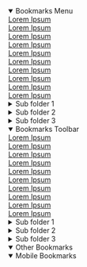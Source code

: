 <!DOCTYPE html>
<html lang='en'>
<head>
	<meta charset='UTF-8'>
	<meta name='viewport' content='width=device-width, initial-scale=1.0'>
	<title>Bookmarks</title>
	<link rel='stylesheet' href='../assets/bookmarks_styles.css'>
	<link rel='icon' href='../assets/favicon.ico'>
</head>
<body>
<details open><summary>Bookmarks Menu</summary><a href='https://www.com.net.org/dummy' target='_blank'>Lorem Ipsum</a><br/><a href='https://www.com.net.org/dummy' target='_blank'>Lorem Ipsum</a><br/><a href='https://www.com.net.org/dummy' target='_blank'>Lorem Ipsum</a><br/><a href='https://www.com.net.org/dummy' target='_blank'>Lorem Ipsum</a><br/><a href='https://www.com.net.org/dummy' target='_blank'>Lorem Ipsum</a><br/><a href='https://www.com.net.org/dummy' target='_blank'>Lorem Ipsum</a><br/><a href='https://www.com.net.org/dummy' target='_blank'>Lorem Ipsum</a><br/><a href='https://www.com.net.org/dummy' target='_blank'>Lorem Ipsum</a><br/><a href='https://www.com.net.org/dummy' target='_blank'>Lorem Ipsum</a><br/><a href='https://www.com.net.org/dummy' target='_blank'>Lorem Ipsum</a><br/><details class='child'><summary>Sub folder 1</summary><a href='https://www.com.net.org/dummy' target='_blank'>Lorem Ipsum</a><br/><a href='https://www.com.net.org/dummy' target='_blank'>Lorem Ipsum</a><br/><a href='https://www.com.net.org/dummy' target='_blank'>Lorem Ipsum</a><br/><a href='https://www.com.net.org/dummy' target='_blank'>Lorem Ipsum</a><br/><a href='https://www.com.net.org/dummy' target='_blank'>Lorem Ipsum</a><br/><a href='https://www.com.net.org/dummy' target='_blank'>Lorem Ipsum</a><br/><a href='https://www.com.net.org/dummy' target='_blank'>Lorem Ipsum</a><br/><a href='https://www.com.net.org/dummy' target='_blank'>Lorem Ipsum</a><br/><a href='https://www.com.net.org/dummy' target='_blank'>Lorem Ipsum</a><br/><a href='https://www.com.net.org/dummy' target='_blank'>Lorem Ipsum</a><br/><details class='child'><summary>Sub sub folder 1</summary><a href='https://www.com.net.org/dummy' target='_blank'>Lorem Ipsum</a><br/><a href='https://www.com.net.org/dummy' target='_blank'>Lorem Ipsum</a><br/><a href='https://www.com.net.org/dummy' target='_blank'>Lorem Ipsum</a><br/><a href='https://www.com.net.org/dummy' target='_blank'>Lorem Ipsum</a><br/><a href='https://www.com.net.org/dummy' target='_blank'>Lorem Ipsum</a><br/><a href='https://www.com.net.org/dummy' target='_blank'>Lorem Ipsum</a><br/><a href='https://www.com.net.org/dummy' target='_blank'>Lorem Ipsum</a><br/><a href='https://www.com.net.org/dummy' target='_blank'>Lorem Ipsum</a><br/><a href='https://www.com.net.org/dummy' target='_blank'>Lorem Ipsum</a><br/><a href='https://www.com.net.org/dummy' target='_blank'>Lorem Ipsum</a><br/></details><details class='child'><summary>Sub sub folder 2</summary><a href='https://www.com.net.org/dummy' target='_blank'>Lorem Ipsum</a><br/><a href='https://www.com.net.org/dummy' target='_blank'>Lorem Ipsum</a><br/><a href='https://www.com.net.org/dummy' target='_blank'>Lorem Ipsum</a><br/><a href='https://www.com.net.org/dummy' target='_blank'>Lorem Ipsum</a><br/><a href='https://www.com.net.org/dummy' target='_blank'>Lorem Ipsum</a><br/><a href='https://www.com.net.org/dummy' target='_blank'>Lorem Ipsum</a><br/><a href='https://www.com.net.org/dummy' target='_blank'>Lorem Ipsum</a><br/><a href='https://www.com.net.org/dummy' target='_blank'>Lorem Ipsum</a><br/><a href='https://www.com.net.org/dummy' target='_blank'>Lorem Ipsum</a><br/><a href='https://www.com.net.org/dummy' target='_blank'>Lorem Ipsum</a><br/></details><details class='child'><summary>Sub sub folder 3</summary><a href='https://www.com.net.org/dummy' target='_blank'>Lorem Ipsum</a><br/><a href='https://www.com.net.org/dummy' target='_blank'>Lorem Ipsum</a><br/><a href='https://www.com.net.org/dummy' target='_blank'>Lorem Ipsum</a><br/><a href='https://www.com.net.org/dummy' target='_blank'>Lorem Ipsum</a><br/><a href='https://www.com.net.org/dummy' target='_blank'>Lorem Ipsum</a><br/><a href='https://www.com.net.org/dummy' target='_blank'>Lorem Ipsum</a><br/><a href='https://www.com.net.org/dummy' target='_blank'>Lorem Ipsum</a><br/><a href='https://www.com.net.org/dummy' target='_blank'>Lorem Ipsum</a><br/><a href='https://www.com.net.org/dummy' target='_blank'>Lorem Ipsum</a><br/><a href='https://www.com.net.org/dummy' target='_blank'>Lorem Ipsum</a><br/></details></details><details class='child'><summary>Sub folder 2</summary><a href='https://www.com.net.org/dummy' target='_blank'>Lorem Ipsum</a><br/><a href='https://www.com.net.org/dummy' target='_blank'>Lorem Ipsum</a><br/><a href='https://www.com.net.org/dummy' target='_blank'>Lorem Ipsum</a><br/><a href='https://www.com.net.org/dummy' target='_blank'>Lorem Ipsum</a><br/><a href='https://www.com.net.org/dummy' target='_blank'>Lorem Ipsum</a><br/><a href='https://www.com.net.org/dummy' target='_blank'>Lorem Ipsum</a><br/><a href='https://www.com.net.org/dummy' target='_blank'>Lorem Ipsum</a><br/><a href='https://www.com.net.org/dummy' target='_blank'>Lorem Ipsum</a><br/><a href='https://www.com.net.org/dummy' target='_blank'>Lorem Ipsum</a><br/><a href='https://www.com.net.org/dummy' target='_blank'>Lorem Ipsum</a><br/><details class='child'><summary>Sub sub folder 1</summary><a href='https://www.com.net.org/dummy' target='_blank'>Lorem Ipsum</a><br/><a href='https://www.com.net.org/dummy' target='_blank'>Lorem Ipsum</a><br/><a href='https://www.com.net.org/dummy' target='_blank'>Lorem Ipsum</a><br/><a href='https://www.com.net.org/dummy' target='_blank'>Lorem Ipsum</a><br/><a href='https://www.com.net.org/dummy' target='_blank'>Lorem Ipsum</a><br/><a href='https://www.com.net.org/dummy' target='_blank'>Lorem Ipsum</a><br/><a href='https://www.com.net.org/dummy' target='_blank'>Lorem Ipsum</a><br/><a href='https://www.com.net.org/dummy' target='_blank'>Lorem Ipsum</a><br/><a href='https://www.com.net.org/dummy' target='_blank'>Lorem Ipsum</a><br/><a href='https://www.com.net.org/dummy' target='_blank'>Lorem Ipsum</a><br/></details><details class='child'><summary>Sub sub folder 2</summary><a href='https://www.com.net.org/dummy' target='_blank'>Lorem Ipsum</a><br/><a href='https://www.com.net.org/dummy' target='_blank'>Lorem Ipsum</a><br/><a href='https://www.com.net.org/dummy' target='_blank'>Lorem Ipsum</a><br/><a href='https://www.com.net.org/dummy' target='_blank'>Lorem Ipsum</a><br/><a href='https://www.com.net.org/dummy' target='_blank'>Lorem Ipsum</a><br/><a href='https://www.com.net.org/dummy' target='_blank'>Lorem Ipsum</a><br/><a href='https://www.com.net.org/dummy' target='_blank'>Lorem Ipsum</a><br/><a href='https://www.com.net.org/dummy' target='_blank'>Lorem Ipsum</a><br/><a href='https://www.com.net.org/dummy' target='_blank'>Lorem Ipsum</a><br/><a href='https://www.com.net.org/dummy' target='_blank'>Lorem Ipsum</a><br/></details><details class='child'><summary>Sub sub folder 3</summary><a href='https://www.com.net.org/dummy' target='_blank'>Lorem Ipsum</a><br/><a href='https://www.com.net.org/dummy' target='_blank'>Lorem Ipsum</a><br/><a href='https://www.com.net.org/dummy' target='_blank'>Lorem Ipsum</a><br/><a href='https://www.com.net.org/dummy' target='_blank'>Lorem Ipsum</a><br/><a href='https://www.com.net.org/dummy' target='_blank'>Lorem Ipsum</a><br/><a href='https://www.com.net.org/dummy' target='_blank'>Lorem Ipsum</a><br/><a href='https://www.com.net.org/dummy' target='_blank'>Lorem Ipsum</a><br/><a href='https://www.com.net.org/dummy' target='_blank'>Lorem Ipsum</a><br/><a href='https://www.com.net.org/dummy' target='_blank'>Lorem Ipsum</a><br/><a href='https://www.com.net.org/dummy' target='_blank'>Lorem Ipsum</a><br/></details></details><details class='child'><summary>Sub folder 3</summary><a href='https://www.com.net.org/dummy' target='_blank'>Lorem Ipsum</a><br/><a href='https://www.com.net.org/dummy' target='_blank'>Lorem Ipsum</a><br/><a href='https://www.com.net.org/dummy' target='_blank'>Lorem Ipsum</a><br/><a href='https://www.com.net.org/dummy' target='_blank'>Lorem Ipsum</a><br/><a href='https://www.com.net.org/dummy' target='_blank'>Lorem Ipsum</a><br/><a href='https://www.com.net.org/dummy' target='_blank'>Lorem Ipsum</a><br/><a href='https://www.com.net.org/dummy' target='_blank'>Lorem Ipsum</a><br/><a href='https://www.com.net.org/dummy' target='_blank'>Lorem Ipsum</a><br/><a href='https://www.com.net.org/dummy' target='_blank'>Lorem Ipsum</a><br/><a href='https://www.com.net.org/dummy' target='_blank'>Lorem Ipsum</a><br/><details class='child'><summary>Sub sub folder 1</summary><a href='https://www.com.net.org/dummy' target='_blank'>Lorem Ipsum</a><br/><a href='https://www.com.net.org/dummy' target='_blank'>Lorem Ipsum</a><br/><a href='https://www.com.net.org/dummy' target='_blank'>Lorem Ipsum</a><br/><a href='https://www.com.net.org/dummy' target='_blank'>Lorem Ipsum</a><br/><a href='https://www.com.net.org/dummy' target='_blank'>Lorem Ipsum</a><br/><a href='https://www.com.net.org/dummy' target='_blank'>Lorem Ipsum</a><br/><a href='https://www.com.net.org/dummy' target='_blank'>Lorem Ipsum</a><br/><a href='https://www.com.net.org/dummy' target='_blank'>Lorem Ipsum</a><br/><a href='https://www.com.net.org/dummy' target='_blank'>Lorem Ipsum</a><br/><a href='https://www.com.net.org/dummy' target='_blank'>Lorem Ipsum</a><br/></details><details class='child'><summary>Sub sub folder 2</summary><a href='https://www.com.net.org/dummy' target='_blank'>Lorem Ipsum</a><br/><a href='https://www.com.net.org/dummy' target='_blank'>Lorem Ipsum</a><br/><a href='https://www.com.net.org/dummy' target='_blank'>Lorem Ipsum</a><br/><a href='https://www.com.net.org/dummy' target='_blank'>Lorem Ipsum</a><br/><a href='https://www.com.net.org/dummy' target='_blank'>Lorem Ipsum</a><br/><a href='https://www.com.net.org/dummy' target='_blank'>Lorem Ipsum</a><br/><a href='https://www.com.net.org/dummy' target='_blank'>Lorem Ipsum</a><br/><a href='https://www.com.net.org/dummy' target='_blank'>Lorem Ipsum</a><br/><a href='https://www.com.net.org/dummy' target='_blank'>Lorem Ipsum</a><br/><a href='https://www.com.net.org/dummy' target='_blank'>Lorem Ipsum</a><br/></details><details class='child'><summary>Sub sub folder 3</summary><a href='https://www.com.net.org/dummy' target='_blank'>Lorem Ipsum</a><br/><a href='https://www.com.net.org/dummy' target='_blank'>Lorem Ipsum</a><br/><a href='https://www.com.net.org/dummy' target='_blank'>Lorem Ipsum</a><br/><a href='https://www.com.net.org/dummy' target='_blank'>Lorem Ipsum</a><br/><a href='https://www.com.net.org/dummy' target='_blank'>Lorem Ipsum</a><br/><a href='https://www.com.net.org/dummy' target='_blank'>Lorem Ipsum</a><br/><a href='https://www.com.net.org/dummy' target='_blank'>Lorem Ipsum</a><br/><a href='https://www.com.net.org/dummy' target='_blank'>Lorem Ipsum</a><br/><a href='https://www.com.net.org/dummy' target='_blank'>Lorem Ipsum</a><br/><a href='https://www.com.net.org/dummy' target='_blank'>Lorem Ipsum</a><br/></details></details></details><details open><summary>Bookmarks Toolbar</summary><a href='https://www.com.net.org/dummy' target='_blank'>Lorem Ipsum</a><br/><a href='https://www.com.net.org/dummy' target='_blank'>Lorem Ipsum</a><br/><a href='https://www.com.net.org/dummy' target='_blank'>Lorem Ipsum</a><br/><a href='https://www.com.net.org/dummy' target='_blank'>Lorem Ipsum</a><br/><a href='https://www.com.net.org/dummy' target='_blank'>Lorem Ipsum</a><br/><a href='https://www.com.net.org/dummy' target='_blank'>Lorem Ipsum</a><br/><a href='https://www.com.net.org/dummy' target='_blank'>Lorem Ipsum</a><br/><a href='https://www.com.net.org/dummy' target='_blank'>Lorem Ipsum</a><br/><a href='https://www.com.net.org/dummy' target='_blank'>Lorem Ipsum</a><br/><a href='https://www.com.net.org/dummy' target='_blank'>Lorem Ipsum</a><br/><details class='child'><summary>Sub folder 1</summary><a href='https://www.com.net.org/dummy' target='_blank'>Lorem Ipsum</a><br/><a href='https://www.com.net.org/dummy' target='_blank'>Lorem Ipsum</a><br/><a href='https://www.com.net.org/dummy' target='_blank'>Lorem Ipsum</a><br/><a href='https://www.com.net.org/dummy' target='_blank'>Lorem Ipsum</a><br/><a href='https://www.com.net.org/dummy' target='_blank'>Lorem Ipsum</a><br/><a href='https://www.com.net.org/dummy' target='_blank'>Lorem Ipsum</a><br/><a href='https://www.com.net.org/dummy' target='_blank'>Lorem Ipsum</a><br/><a href='https://www.com.net.org/dummy' target='_blank'>Lorem Ipsum</a><br/><a href='https://www.com.net.org/dummy' target='_blank'>Lorem Ipsum</a><br/><a href='https://www.com.net.org/dummy' target='_blank'>Lorem Ipsum</a><br/><details class='child'><summary>Sub sub folder 1</summary><a href='https://www.com.net.org/dummy' target='_blank'>Lorem Ipsum</a><br/><a href='https://www.com.net.org/dummy' target='_blank'>Lorem Ipsum</a><br/><a href='https://www.com.net.org/dummy' target='_blank'>Lorem Ipsum</a><br/><a href='https://www.com.net.org/dummy' target='_blank'>Lorem Ipsum</a><br/><a href='https://www.com.net.org/dummy' target='_blank'>Lorem Ipsum</a><br/><a href='https://www.com.net.org/dummy' target='_blank'>Lorem Ipsum</a><br/><a href='https://www.com.net.org/dummy' target='_blank'>Lorem Ipsum</a><br/><a href='https://www.com.net.org/dummy' target='_blank'>Lorem Ipsum</a><br/><a href='https://www.com.net.org/dummy' target='_blank'>Lorem Ipsum</a><br/><a href='https://www.com.net.org/dummy' target='_blank'>Lorem Ipsum</a><br/></details><details class='child'><summary>Sub sub folder 2</summary><a href='https://www.com.net.org/dummy' target='_blank'>Lorem Ipsum</a><br/><a href='https://www.com.net.org/dummy' target='_blank'>Lorem Ipsum</a><br/><a href='https://www.com.net.org/dummy' target='_blank'>Lorem Ipsum</a><br/><a href='https://www.com.net.org/dummy' target='_blank'>Lorem Ipsum</a><br/><a href='https://www.com.net.org/dummy' target='_blank'>Lorem Ipsum</a><br/><a href='https://www.com.net.org/dummy' target='_blank'>Lorem Ipsum</a><br/><a href='https://www.com.net.org/dummy' target='_blank'>Lorem Ipsum</a><br/><a href='https://www.com.net.org/dummy' target='_blank'>Lorem Ipsum</a><br/><a href='https://www.com.net.org/dummy' target='_blank'>Lorem Ipsum</a><br/><a href='https://www.com.net.org/dummy' target='_blank'>Lorem Ipsum</a><br/></details><details class='child'><summary>Sub sub folder 3</summary><a href='https://www.com.net.org/dummy' target='_blank'>Lorem Ipsum</a><br/><a href='https://www.com.net.org/dummy' target='_blank'>Lorem Ipsum</a><br/><a href='https://www.com.net.org/dummy' target='_blank'>Lorem Ipsum</a><br/><a href='https://www.com.net.org/dummy' target='_blank'>Lorem Ipsum</a><br/><a href='https://www.com.net.org/dummy' target='_blank'>Lorem Ipsum</a><br/><a href='https://www.com.net.org/dummy' target='_blank'>Lorem Ipsum</a><br/><a href='https://www.com.net.org/dummy' target='_blank'>Lorem Ipsum</a><br/><a href='https://www.com.net.org/dummy' target='_blank'>Lorem Ipsum</a><br/><a href='https://www.com.net.org/dummy' target='_blank'>Lorem Ipsum</a><br/><a href='https://www.com.net.org/dummy' target='_blank'>Lorem Ipsum</a><br/></details></details><details class='child'><summary>Sub folder 2</summary><a href='https://www.com.net.org/dummy' target='_blank'>Lorem Ipsum</a><br/><a href='https://www.com.net.org/dummy' target='_blank'>Lorem Ipsum</a><br/><a href='https://www.com.net.org/dummy' target='_blank'>Lorem Ipsum</a><br/><a href='https://www.com.net.org/dummy' target='_blank'>Lorem Ipsum</a><br/><a href='https://www.com.net.org/dummy' target='_blank'>Lorem Ipsum</a><br/><a href='https://www.com.net.org/dummy' target='_blank'>Lorem Ipsum</a><br/><a href='https://www.com.net.org/dummy' target='_blank'>Lorem Ipsum</a><br/><a href='https://www.com.net.org/dummy' target='_blank'>Lorem Ipsum</a><br/><a href='https://www.com.net.org/dummy' target='_blank'>Lorem Ipsum</a><br/><a href='https://www.com.net.org/dummy' target='_blank'>Lorem Ipsum</a><br/><details class='child'><summary>Sub sub folder 1</summary><a href='https://www.com.net.org/dummy' target='_blank'>Lorem Ipsum</a><br/><a href='https://www.com.net.org/dummy' target='_blank'>Lorem Ipsum</a><br/><a href='https://www.com.net.org/dummy' target='_blank'>Lorem Ipsum</a><br/><a href='https://www.com.net.org/dummy' target='_blank'>Lorem Ipsum</a><br/><a href='https://www.com.net.org/dummy' target='_blank'>Lorem Ipsum</a><br/><a href='https://www.com.net.org/dummy' target='_blank'>Lorem Ipsum</a><br/><a href='https://www.com.net.org/dummy' target='_blank'>Lorem Ipsum</a><br/><a href='https://www.com.net.org/dummy' target='_blank'>Lorem Ipsum</a><br/><a href='https://www.com.net.org/dummy' target='_blank'>Lorem Ipsum</a><br/><a href='https://www.com.net.org/dummy' target='_blank'>Lorem Ipsum</a><br/></details><details class='child'><summary>Sub sub folder 2</summary><a href='https://www.com.net.org/dummy' target='_blank'>Lorem Ipsum</a><br/><a href='https://www.com.net.org/dummy' target='_blank'>Lorem Ipsum</a><br/><a href='https://www.com.net.org/dummy' target='_blank'>Lorem Ipsum</a><br/><a href='https://www.com.net.org/dummy' target='_blank'>Lorem Ipsum</a><br/><a href='https://www.com.net.org/dummy' target='_blank'>Lorem Ipsum</a><br/><a href='https://www.com.net.org/dummy' target='_blank'>Lorem Ipsum</a><br/><a href='https://www.com.net.org/dummy' target='_blank'>Lorem Ipsum</a><br/><a href='https://www.com.net.org/dummy' target='_blank'>Lorem Ipsum</a><br/><a href='https://www.com.net.org/dummy' target='_blank'>Lorem Ipsum</a><br/><a href='https://www.com.net.org/dummy' target='_blank'>Lorem Ipsum</a><br/></details><details class='child'><summary>Sub sub folder 3</summary><a href='https://www.com.net.org/dummy' target='_blank'>Lorem Ipsum</a><br/><a href='https://www.com.net.org/dummy' target='_blank'>Lorem Ipsum</a><br/><a href='https://www.com.net.org/dummy' target='_blank'>Lorem Ipsum</a><br/><a href='https://www.com.net.org/dummy' target='_blank'>Lorem Ipsum</a><br/><a href='https://www.com.net.org/dummy' target='_blank'>Lorem Ipsum</a><br/><a href='https://www.com.net.org/dummy' target='_blank'>Lorem Ipsum</a><br/><a href='https://www.com.net.org/dummy' target='_blank'>Lorem Ipsum</a><br/><a href='https://www.com.net.org/dummy' target='_blank'>Lorem Ipsum</a><br/><a href='https://www.com.net.org/dummy' target='_blank'>Lorem Ipsum</a><br/><a href='https://www.com.net.org/dummy' target='_blank'>Lorem Ipsum</a><br/></details></details><details class='child'><summary>Sub folder 3</summary><a href='https://www.com.net.org/dummy' target='_blank'>Lorem Ipsum</a><br/><a href='https://www.com.net.org/dummy' target='_blank'>Lorem Ipsum</a><br/><a href='https://www.com.net.org/dummy' target='_blank'>Lorem Ipsum</a><br/><a href='https://www.com.net.org/dummy' target='_blank'>Lorem Ipsum</a><br/><a href='https://www.com.net.org/dummy' target='_blank'>Lorem Ipsum</a><br/><a href='https://www.com.net.org/dummy' target='_blank'>Lorem Ipsum</a><br/><a href='https://www.com.net.org/dummy' target='_blank'>Lorem Ipsum</a><br/><a href='https://www.com.net.org/dummy' target='_blank'>Lorem Ipsum</a><br/><a href='https://www.com.net.org/dummy' target='_blank'>Lorem Ipsum</a><br/><a href='https://www.com.net.org/dummy' target='_blank'>Lorem Ipsum</a><br/><details class='child'><summary>Sub sub folder 1</summary><a href='https://www.com.net.org/dummy' target='_blank'>Lorem Ipsum</a><br/><a href='https://www.com.net.org/dummy' target='_blank'>Lorem Ipsum</a><br/><a href='https://www.com.net.org/dummy' target='_blank'>Lorem Ipsum</a><br/><a href='https://www.com.net.org/dummy' target='_blank'>Lorem Ipsum</a><br/><a href='https://www.com.net.org/dummy' target='_blank'>Lorem Ipsum</a><br/><a href='https://www.com.net.org/dummy' target='_blank'>Lorem Ipsum</a><br/><a href='https://www.com.net.org/dummy' target='_blank'>Lorem Ipsum</a><br/><a href='https://www.com.net.org/dummy' target='_blank'>Lorem Ipsum</a><br/><a href='https://www.com.net.org/dummy' target='_blank'>Lorem Ipsum</a><br/><a href='https://www.com.net.org/dummy' target='_blank'>Lorem Ipsum</a><br/></details><details class='child'><summary>Sub sub folder 2</summary><a href='https://www.com.net.org/dummy' target='_blank'>Lorem Ipsum</a><br/><a href='https://www.com.net.org/dummy' target='_blank'>Lorem Ipsum</a><br/><a href='https://www.com.net.org/dummy' target='_blank'>Lorem Ipsum</a><br/><a href='https://www.com.net.org/dummy' target='_blank'>Lorem Ipsum</a><br/><a href='https://www.com.net.org/dummy' target='_blank'>Lorem Ipsum</a><br/><a href='https://www.com.net.org/dummy' target='_blank'>Lorem Ipsum</a><br/><a href='https://www.com.net.org/dummy' target='_blank'>Lorem Ipsum</a><br/><a href='https://www.com.net.org/dummy' target='_blank'>Lorem Ipsum</a><br/><a href='https://www.com.net.org/dummy' target='_blank'>Lorem Ipsum</a><br/><a href='https://www.com.net.org/dummy' target='_blank'>Lorem Ipsum</a><br/></details><details class='child'><summary>Sub sub folder 3</summary><a href='https://www.com.net.org/dummy' target='_blank'>Lorem Ipsum</a><br/><a href='https://www.com.net.org/dummy' target='_blank'>Lorem Ipsum</a><br/><a href='https://www.com.net.org/dummy' target='_blank'>Lorem Ipsum</a><br/><a href='https://www.com.net.org/dummy' target='_blank'>Lorem Ipsum</a><br/><a href='https://www.com.net.org/dummy' target='_blank'>Lorem Ipsum</a><br/><a href='https://www.com.net.org/dummy' target='_blank'>Lorem Ipsum</a><br/><a href='https://www.com.net.org/dummy' target='_blank'>Lorem Ipsum</a><br/><a href='https://www.com.net.org/dummy' target='_blank'>Lorem Ipsum</a><br/><a href='https://www.com.net.org/dummy' target='_blank'>Lorem Ipsum</a><br/><a href='https://www.com.net.org/dummy' target='_blank'>Lorem Ipsum</a><br/></details></details></details><details open><summary>Other Bookmarks</summary></details><details open><summary>Mobile Bookmarks</summary></details>
</body>
</html>